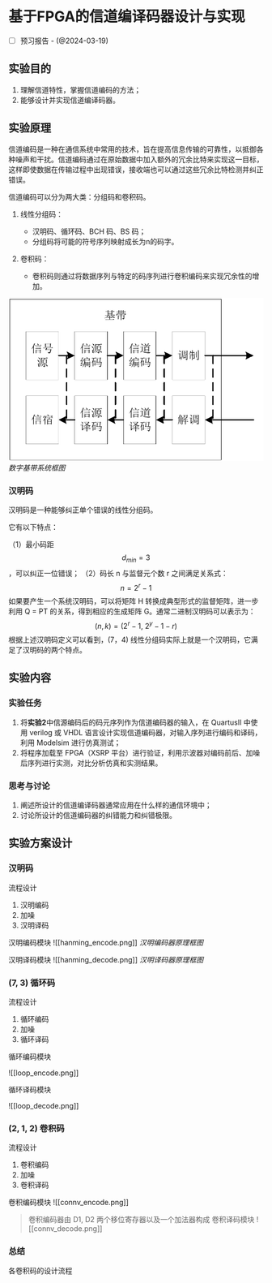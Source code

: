 # 基于FPGA的信道编译码器设计与实现

- [ ] 预习报告 - (@2024-03-19)
## 实验目的

1. 理解信道特性，掌握信道编码的方法；
2. 能够设计并实现信道编译码器。
## 实验原理

信道编码是一种在通信系统中常用的技术，旨在提高信息传输的可靠性，以抵御各种噪声和干扰。信道编码通过在原始数据中加入额外的冗余比特来实现这一目标，这样即使数据在传输过程中出现错误，接收端也可以通过这些冗余比特检测并纠正错误。

信道编码可以分为两大类：分组码和卷积码。
1. 线性分组码：
	+ 汉明码、循环码、BCH 码、BS 码； 
	+ 分组码将可能的符号序列映射成长为n的码字。

2. 卷积码：
	+ 卷积码则通过将数据序列与特定的码序列进行卷积编码来实现冗余性的增加。

![数字基带系统框图](./digital_system.png)
*数字基带系统框图*
### 汉明码

汉明码是一种能够纠正单个错误的线性分组码。

它有以下特点：

（1）最小码距 $$d_{min} = 3$$，可以纠正一位错误； 
（2）码长 n 与监督元个数 r 之间满足关系式：$$n = 2^{r} - 1$$
如果要产生一个系统汉明码，可以将矩阵 H 转换成典型形式的监督矩阵，进一步利用 Q = PT 的关系，得到相应的生成矩阵 G。通常二进制汉明码可以表示为：$$(n,k)=(2^{r}- 1, \ 2^{y} -1 -r)$$
根据上述汉明码定义可以看到，(7，4) 线性分组码实际上就是一个汉明码，它满足了汉明码的两个特点。 
## 实验内容

### 实验任务

1. 将**实验2**中信源编码后的码元序列作为信道编码器的输入，在 QuartusII 中使用 verilog 或 VHDL 语言设计实现信道编码器，对输入序列进行编码和译码，利用 Modelsim 进行仿真测试；
2. 将程序加载至 FPGA（XSRP 平台）进行验证，利用示波器对编码前后、加噪后序列进行实测，对比分析仿真和实测结果。

### 思考与讨论

1. 阐述所设计的信道编译码器通常应用在什么样的通信环境中；
2. 讨论所设计的信道编码器的纠错能力和纠错极限。

## 实验方案设计

### 汉明码

流程设计

1. 汉明编码
2. 加噪
3. 汉明译码

汉明编码模块
![[hanming_encode.png]]
*汉明编码器原理框图*

汉明译码模块
![[hanming_decode.png]]
*汉明译码器原理框图*

### (7, 3) 循环码

流程设计

1. 循环编码
2. 加噪
3. 循环译码

循环编码模块

![[loop_encode.png]]

循环译码模块

![[loop_decode.png]]

### (2, 1, 2) 卷积码

流程设计

1. 卷积编码
2. 加噪
3. 卷积译码

卷积编码模块
![[connv_encode.png]]
> 卷积编码器由 D1, D2 两个移位寄存器以及一个加法器构成
卷积译码模块
![[connv_decode.png]]
### 总结

各卷积码的设计流程